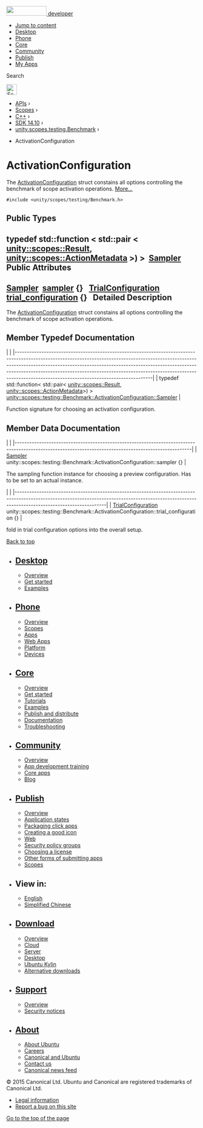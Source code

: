 <a href="https://developer.ubuntu.com/" class="logo-ubuntu"><img src="https://developer.ubuntu.com/assets/sites/ubuntu/latest/u/img/logos/logo-ubuntu-orange.svg" width="106" height="25" /> <span>developer</span></a>

-   [Jump to content](index.html#main-content)
-   [Desktop](https://developer.ubuntu.com/en/desktop/)
-   [Phone](https://developer.ubuntu.com/en/phone/)
-   [Core](https://developer.ubuntu.com/core)
-   [Community](https://developer.ubuntu.com/en/community/)
-   [Publish](https://developer.ubuntu.com/en/publish/)
-   [My Apps](https://myapps.developer.ubuntu.com/)

Search

<img src="https://developer.ubuntu.com/assets/sites/ubuntu/latest/u/img/search-white.svg" alt="Search" height="28" />

-   [APIs](../../../../index.html) ›
-   [Scopes](../../../index.html) ›
-   [C++](../../index.html) ›
-   [SDK 14.10](../index.html) ›
-   [unity.scopes.testing.Benchmark](../unity.scopes.testing.Benchmark/index.html) ›

<!-- -->

-   ActivationConfiguration

ActivationConfiguration
=======================

The <a href="index.html" class="el" title="The ActivationConfiguration struct constains all options controlling the benchmark of scope activatio...">ActivationConfiguration</a> struct constains all options controlling the benchmark of scope activation operations. [More...](index.html#details)

`#include <unity/scopes/testing/Benchmark.h>`

<span id="pub-types"></span> Public Types
-----------------------------------------

typedef std::function
&lt; std::pair
&lt; <a href="../unity.scopes.Result/index.html" class="el">unity::scopes::Result</a>,
<a href="../unity.scopes.ActionMetadata/index.html" class="el">unity::scopes::ActionMetadata</a> &gt;) &gt; 
<a href="index.html#ad9b338829ebd254c9beccfb866e2a7e4" class="el">Sampler</a>
 
<span id="pub-attribs"></span> Public Attributes
------------------------------------------------

<a href="index.html#ad9b338829ebd254c9beccfb866e2a7e4" class="el">Sampler</a> 
<a href="index.html#a364c411f10d9f217b01f55f7167e89cd" class="el">sampler</a> {}
 
<a href="../unity.scopes.testing.Benchmark.TrialConfiguration/index.html" class="el">TrialConfiguration</a> 
<a href="index.html#a1f65dd91e904c04041e47507389a44bb" class="el">trial_configuration</a> {}
 
<span id="details"></span>
Detailed Description
--------------------

The <a href="index.html" class="el" title="The ActivationConfiguration struct constains all options controlling the benchmark of scope activatio...">ActivationConfiguration</a> struct constains all options controlling the benchmark of scope activation operations.

Member Typedef Documentation
----------------------------

<span id="ad9b338829ebd254c9beccfb866e2a7e4" class="anchor"></span>
|                                                                                                                                                                                                                                                                                                                                                                                |
|--------------------------------------------------------------------------------------------------------------------------------------------------------------------------------------------------------------------------------------------------------------------------------------------------------------------------------------------------------------------------------|
| typedef std::function&lt; std::pair&lt; <a href="../unity.scopes.Result/index.html" class="el">unity::scopes::Result</a>, <a href="../unity.scopes.ActionMetadata/index.html" class="el">unity::scopes::ActionMetadata</a>&gt;) &gt; <a href="index.html#ad9b338829ebd254c9beccfb866e2a7e4" class="el">unity::scopes::testing::Benchmark::ActivationConfiguration::Sampler</a> |

Function signature for choosing an activation configuration.

Member Data Documentation
-------------------------

<span id="a364c411f10d9f217b01f55f7167e89cd" class="anchor"></span>
|                                                                                                                                                      |
|------------------------------------------------------------------------------------------------------------------------------------------------------|
| <a href="index.html#ad9b338829ebd254c9beccfb866e2a7e4" class="el">Sampler</a> unity::scopes::testing::Benchmark::ActivationConfiguration::sampler {} |

The sampling function instance for choosing a preview configuration. Has to be set to an actual instance.

<span id="a1f65dd91e904c04041e47507389a44bb" class="anchor"></span>
|                                                                                                                                                                                                 |
|-------------------------------------------------------------------------------------------------------------------------------------------------------------------------------------------------|
| <a href="../unity.scopes.testing.Benchmark.TrialConfiguration/index.html" class="el">TrialConfiguration</a> unity::scopes::testing::Benchmark::ActivationConfiguration::trial\_configuration {} |

fold in trial configuration options into the overall setup.

[Back to top](index.html#)

-   [Desktop](https://developer.ubuntu.com/en/desktop/)
    ---------------------------------------------------

    -   [Overview](https://developer.ubuntu.com/en/desktop/)
    -   [Get started](http://snapcraft.io/?utm_source=developer.ubuntu.com&utm_medium=devportal&utm_term=snaps%20snapcraft%20desktop&utm_content=menu&utm_campaign=duc_snappers)
    -   [Examples](https://github.com/ubuntu/snappy-playpen)

-   [Phone](https://developer.ubuntu.com/en/phone/)
    -----------------------------------------------

    -   [Overview](https://developer.ubuntu.com/en/phone/)
    -   [Scopes](https://developer.ubuntu.com/en/phone/scopes/)
    -   [Apps](https://developer.ubuntu.com/en/phone/apps/)
    -   [Web Apps](https://developer.ubuntu.com/en/phone/web/)
    -   [Platform](https://developer.ubuntu.com/en/phone/platform/)
    -   [Devices](https://developer.ubuntu.com/en/phone/devices/)

-   [Core](https://developer.ubuntu.com/core)
    -----------------------------------------

    -   [Overview](https://developer.ubuntu.com/core)
    -   [Get started](https://developer.ubuntu.com/core/get-started)
    -   [Tutorials](https://developer.ubuntu.com/core/tutorials)
    -   [Examples](https://developer.ubuntu.com/core/examples)
    -   [Publish and distribute](https://developer.ubuntu.com/core/publish-and-distribute)
    -   [Documentation](https://developer.ubuntu.com/core/documentation)
    -   [Troubleshooting](https://developer.ubuntu.com/core/troubleshooting)

-   [Community](https://developer.ubuntu.com/en/community/)
    -------------------------------------------------------

    -   [Overview](https://developer.ubuntu.com/en/community/)
    -   [App development training](https://developer.ubuntu.com/en/community/training/)
    -   [Core apps](https://developer.ubuntu.com/en/community/core-apps/)
    -   [Blog](https://developer.ubuntu.com/en/community/blog/)

-   [Publish](https://developer.ubuntu.com/en/publish/)
    ---------------------------------------------------

    -   [Overview](https://developer.ubuntu.com/en/publish/)
    -   [Application states](https://developer.ubuntu.com/en/publish/application-states/)
    -   [Packaging click apps](https://developer.ubuntu.com/en/publish/packaging-click-apps/)
    -   [Creating a good icon](https://developer.ubuntu.com/en/publish/creating-a-good-icon/)
    -   [Web](https://developer.ubuntu.com/en/publish/web/)
    -   [Security policy groups](https://developer.ubuntu.com/en/publish/security-policy-groups/)
    -   [Choosing a license](https://developer.ubuntu.com/en/publish/choosing-a-license/)
    -   [Other forms of submitting apps](https://developer.ubuntu.com/en/publish/other-forms-of-submitting-apps/)
    -   [Scopes](https://developer.ubuntu.com/en/publish/scopes/)

-   View in:
    --------

    -   [English](index.html "Change to language: English")
    -   [Simplified Chinese](index.html "Change to language: Simplified Chinese")

-   [Download](http://ubuntu.com/download/)
    ---------------------------------------

    -   [Overview](http://ubuntu.com/download)
    -   [Cloud](http://ubuntu.com/download/cloud)
    -   [Server](http://ubuntu.com/download/server)
    -   [Desktop](http://ubuntu.com/download/desktop)
    -   [Ubuntu Kylin](http://ubuntu.com/download/ubuntu-kylin)
    -   [Alternative downloads](http://ubuntu.com/download/alternative-downloads)

-   [Support](http://ubuntu.com/support/)
    -------------------------------------

    -   [Overview](http://ubuntu.com/support)
    -   [Security notices](http://www.ubuntu.com/usn/)

-   [About](http://ubuntu.com/about/)
    ---------------------------------

    -   [About Ubuntu](http://ubuntu.com/about/about-ubuntu)
    -   [Careers](http://www.canonical.com/careers)
    -   [Canonical and Ubuntu](http://ubuntu.com/about/canonical-and-ubuntu)
    -   [Contact us](http://ubuntu.com/about/contact-us)
    -   [Canonical news feed](http://insights.ubuntu.com/feed/)

© 2015 Canonical Ltd. Ubuntu and Canonical are registered trademarks of Canonical Ltd.

-   [Legal information](http://www.ubuntu.com/legal)
-   [Report a bug on this site](https://bugs.launchpad.net/developer-ubuntu-com/)

<span class="accessibility-aid">[Go to the top of the page](index.html#)</span>
